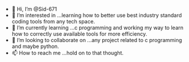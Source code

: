 - 👋 Hi, I’m @Sid-671
- 👀 I’m interested in ...learning how to better use best industry standard coding tools from any tech space.
- 🌱 I’m currently learning ...c programming and working my way to learn how to correctly use available tools for more efficiency.
- 💞️ I’m looking to collaborate on ...any project related to c programming and maybe python.
- 📫 How to reach me ...hold on to that thought.

<!---
Sid-671/Sid-671 is a ✨ special ✨ repository because its `README.md` (this file) appears on your GitHub profile.
You can click the Preview link to take a look at your changes.
--->

